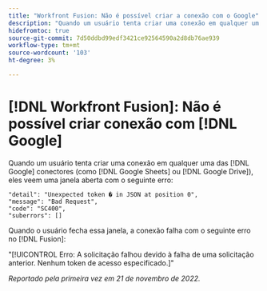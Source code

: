 ```yaml
---
title: "Workfront Fusion: Não é possível criar a conexão com o Google"
description: "Quando um usuário tenta criar uma conexão em qualquer um dos conectores do Google (como Google Sheets ou Google Drive), a conexão não é criada e o usuário vê várias mensagens de erro."
hidefromtoc: true
source-git-commit: 7d50ddbd99edf3421ce92564590a2d8db76ae939
workflow-type: tm+mt
source-wordcount: '103'
ht-degree: 3%

---
```



# [!DNL Workfront Fusion]: Não é possível criar conexão com [!DNL Google]

Quando um usuário tenta criar uma conexão em qualquer uma das [!DNL Google] conectores (como [!DNL Google Sheets] ou [!DNL Google Drive]), eles veem uma janela aberta com o seguinte erro:

```
"detail": "Unexpected token � in JSON at position 0",
"message": "Bad Request",
"code": "SC400",
"suberrors": []
```

Quando o usuário fecha essa janela, a conexão falha com o seguinte erro no [!DNL Fusion]:

&quot;[!UICONTROL Erro: A solicitação falhou devido à falha de uma solicitação anterior. Nenhum token de acesso especificado.]&quot;

_Reportado pela primeira vez em 21 de novembro de 2022._

